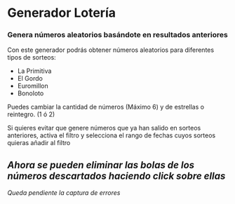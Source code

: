 # Generador Lotería

### Genera números aleatorios basándote en resultados anteriores

Con este generador podrás obtener números aleatorios para diferentes tipos de sorteos:
- La Primitiva
- El Gordo
- Euromillon
- Bonoloto

Puedes cambiar la cantidad de números (Máximo 6) y de estrellas o reintegro. (1 ó 2)

Si quieres evitar que genere números que ya han salido en sorteos anteriores,
activa el filtro y selecciona el rango de fechas cuyos sorteos quieras añadir al filtro

## *Ahora se pueden eliminar las bolas de los números descartados haciendo click sobre ellas*

*Queda pendiente la captura de errores*

